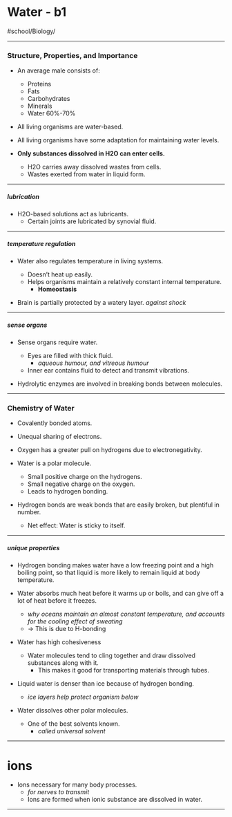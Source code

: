 # Water - b1
#school/Biology/
- - - -
### Structure, Properties, and Importance
* An average male consists of:
	* Proteins
	* Fats
	* Carbohydrates
	* Minerals
	* Water 60%-70%
* All living organisms are water-based.
* All living organisms have some adaptation for maintaining water levels.

* **Only substances dissolved in H2O can enter cells.**
	* H2O carries away dissolved wastes from cells.
	* Wastes exerted from water in liquid form.
- - - -
##### lubrication
* H2O-based solutions act as lubricants.
	* Certain joints are lubricated by synovial fluid.
- - - -
##### temperature regulation
* Water also regulates temperature in living systems.
	* Doesn’t heat up easily.
	* Helps organisms maintain a relatively constant internal temperature.
		* **Homeostasis**

* Brain is partially protected by a watery layer. _against shock_
- - - -
##### sense organs
* Sense organs require water.
	* Eyes are filled with thick fluid.
		* _aqueous humour, and vitreous humour_
	* Inner ear contains fluid to detect and transmit vibrations.

* Hydrolytic enzymes are involved in breaking bonds between molecules.
- - - -
### Chemistry of Water
* Covalently bonded atoms.
* Unequal sharing of electrons.
* Oxygen has a greater pull on hydrogens due to electronegativity.

* Water is a polar molecule.
	* Small positive charge on the hydrogens.
	* Small negative charge on the oxygen.
	* Leads to hydrogen bonding.

* Hydrogen bonds are weak bonds that are easily broken, but plentiful in number.
	* Net effect: Water is sticky to itself.
- - - -
##### unique properties
* Hydrogen bonding makes water have a low freezing point and a high boiling point, so that liquid is more likely to remain liquid at body temperature.

* Water absorbs much heat before it warms up or boils, and can give off a lot of heat before it freezes.
	* _why oceans maintain an almost constant temperature, and accounts for the cooling effect of sweating_
	* -> This is due to H-bonding

* Water has high cohesiveness
	* Water molecules tend to cling together and draw dissolved substances along with it.
		* This makes it good for transporting materials through tubes.

* Liquid water is denser than ice because of hydrogen bonding.
	* _ice layers help protect organism below_

* Water dissolves other polar molecules.
	* One of the best solvents known.
		* _called universal solvent_
- - - -
# ions
* Ions necessary for many body processes.
	* _for nerves to transmit_
	* Ions are formed when ionic substance are dissolved in water.
- - - -
